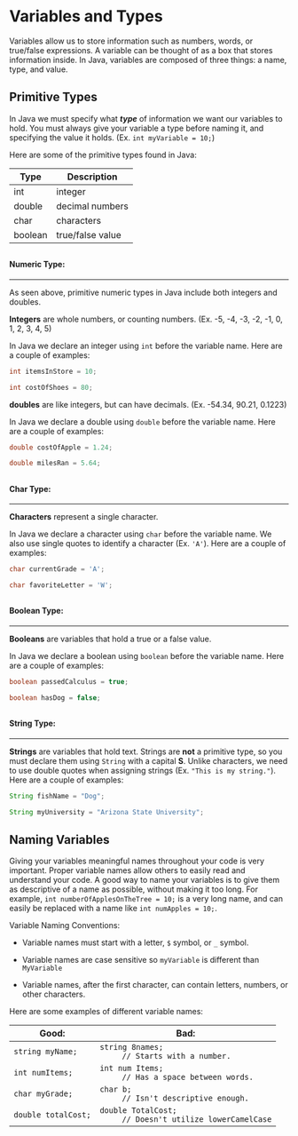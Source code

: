# Variables and Types

Variables allow us to store information such as numbers, words, or true/false expressions. A variable can be thought of as a box that stores information inside. In Java, variables are composed of three things: a name, type, and value. 

## Primitive Types

In Java we must specify what ***type*** of information we want our variables to hold. You must always give your variable a type before naming it, and specifying the value it holds. (Ex. ``
int myVariable = 10; ``)

Here are some of the primitive types found in Java:

| Type | Description |
| -- | -- | 
| int | integer |
| double | decimal numbers |
| char | characters |
| boolean | true/false value |

## 
#### Numeric Type:
---

As seen above, primitive numeric types in Java include both integers and doubles. 

**Integers** are whole numbers, or counting numbers. 
(Ex. -5, -4, -3, -2, -1, 0, 1, 2, 3, 4, 5)

In Java we declare an integer using ``int`` before the variable name. Here are a couple of examples: 

```java
int itemsInStore = 10; 

int costOfShoes = 80;
```

**doubles** are like integers, but can have decimals. (Ex. -54.34, 90.21, 0.1223)

In Java we declare a double using ``double`` before the variable name. Here are a couple of examples:

```java
double costOfApple = 1.24;

double milesRan = 5.64;
```


## 
#### Char Type:
---

**Characters** represent a single character.

In Java we declare a character using ``char`` before the variable name. We also use single quotes to identify a character (Ex. ``'A'``). Here are a couple of examples:

```java
char currentGrade = 'A';

char favoriteLetter = 'W';
```

## 
#### Boolean Type:
---

**Booleans** are variables that hold a true or a false value.

In Java we declare a boolean using ``boolean`` before the variable name. Here are a couple of examples:

```java
boolean passedCalculus = true;

boolean hasDog = false;
```

## 
#### String Type:
---

**Strings** are variables that hold text. Strings are **not** a primitive type, so you must declare them using ``String`` with a capital **S**. Unlike characters, we need to use double quotes when assigning strings (Ex. ``"This is my string."``). Here are a couple of examples:

```java
String fishName = "Dog";

String myUniversity = "Arizona State University";
```

## Naming Variables

Giving your variables meaningful names throughout your code is very important. Proper variable names allow others to easily read and understand your code. A good way to name your variables is to give them as descriptive of a name as possible, without making it too long. For example, ``int numberOfApplesOnTheTree = 10;`` is a very long name, and can easily be replaced with a name like ``int numApples = 10;``.


Variable Naming Conventions:

- Variable names must start with a letter, ``$`` symbol, or ``_`` symbol.

- Variable names are case sensitive so ``myVariable`` is different than ``MyVariable``

- Variable names, after the first character, can contain letters, numbers, or other characters.


Here are some examples of different variable names:

| Good: | Bad: |
| -- | -- |
| ``string myName;`` | ```string 8names;``` <dd>``// Starts with a number.`` |
| ``int numItems;`` | ``int num Items;`` <dd>``// Has a space between words.`` |
| ``char myGrade;`` | ``char b;`` <dd>``// Isn't descriptive enough.`` |
| ``double totalCost;`` | ``double TotalCost;`` <dd>``// Doesn't utilize lowerCamelCase``    |



